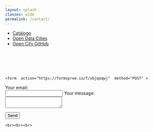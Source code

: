 ```yaml
---
layout: splash
classes: wide
permalink: /contact/
---
```

<head>
<link href="/CatalogoFEMP/stylesheet.css" rel="stylesheet"/>
  
  <nav class="style-4">
<ul class="menu-4">
	<li class="current"><a href="https://opencitydata.github.io/CatalogoFEMP/" data-hover="Catálogo">Catálogo</a></li>
	<li class="left"><a href="http://vocab.linkeddata.es/datosabiertos/" data-hover="Open Data Cities">Open Data Cities</a></li>
	<li class="left"><a href="https://github.com/opencitydata/" data-hover="Open City GitHub">Open City GitHub</a></li>	
</ul>
	</nav>
	<br><br>
  
</head>
<body>
	<br><br>

	<form  action="https://formspree.io/f/xbjqoqwj"  method="POST" >
  <label class="labelForm">
    Your email:
	  <br>
    <input type="email" name="_replyto">
  </label>
  <label class="labelForm">
    Your message:
	  <br>
    <textarea name="message"></textarea>
  </label>

  <button type="submit" class="buttonForm">Send</button>
</form>
	
	<br><br><br>

</body>
